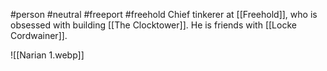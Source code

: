 #person #neutral #freeport  #freehold
Chief tinkerer at [[Freehold]], who is obsessed with building [[The Clocktower]].  He is friends with [[Locke Cordwainer]].

![[Narian 1.webp]]